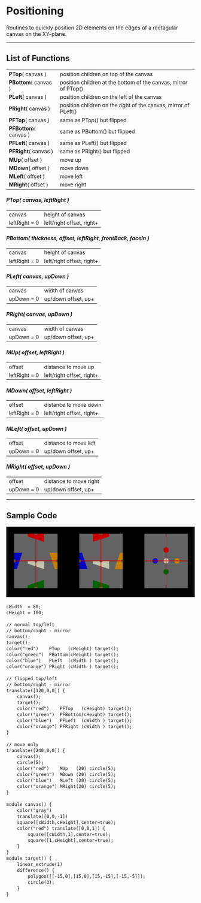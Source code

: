 # Positioning
Routines to quickly position 2D elements on the edges of a rectagular canvas on the XY-plane.

---
## List of Functions
<table>
<tr><td><b>PTop</b>( canvas )    <td>position children on top of the canvas
<tr><td><b>PBottom</b>( canvas ) <td>position children at the bottom of the canvas, mirror of PTop()
<tr><td><b>PLeft</b>( canvas )   <td>position children on the left of the canvas
<tr><td><b>PRight</b>( canvas )  <td>position children on the right of the canvas, mirror of PLeft()
<tr><td><b>PFTop</b>( canvas )   <td>same as PTop() but flipped
<tr><td><b>PFBottom</b>( canvas )<td>same as PBottom() but flipped
<tr><td><b>PFLeft</b>( canvas )  <td>same as PLeft() but flipped
<tr><td><b>PFRight</b>( canvas ) <td>same as PRight() but flipped
<tr><td><b>MUp</b>( offset ) <td>move up
<tr><td><b>MDown</b>( offset ) <td>move down
<tr><td><b>MLeft</b>( offset ) <td>move left
<tr><td><b>MRight</b>( offset ) <td>move right
</table>

#### _PTop( canvas, leftRight )_
<table>
<tr><td>canvas       <td>height of canvas
<tr><td>leftRight = 0<td>left/right offset, right+
</table>

#### _PBottom( thickness, offset, leftRight, frontBack, faceIn )_
<table>
<tr><td>canvas       <td>height of canvas
<tr><td>leftRight = 0<td>left/right offset, right+
</table>

#### _PLeft( canvas, upDown )_
<table>
<tr><td>canvas    <td>width of canvas
<tr><td>upDown = 0<td>up/down offset, up+
</table>

#### _PRight( canvas, upDown )_
<table>
<tr><td>canvas    <td>width of canvas
<tr><td>upDown = 0<td>up/down offset, up+
</table>

#### _MUp( offset, leftRight )_
<table>
<tr><td>offset       <td>distance to move up
<tr><td>leftRight = 0<td>left/right offset, right+
</table>

#### _MDown( offset, leftRight )_
<table>
<tr><td>offset       <td>distance to move down
<tr><td>leftRight = 0<td>left/right offset, right+
</table>

#### _MLeft( offset, upDown )_
<table>
<tr><td>offset    <td>distance to move left
<tr><td>upDown = 0<td>up/down offset, up+
</table>

#### _MRight( offset, upDown )_
<table>
<tr><td>offset    <td>distance to move right
<tr><td>upDown = 0<td>up/down offset, up+
</table>

---
## Sample Code
![photo](/images/positioning.png)
```
cWidth  = 80;
cHeight = 100;

// normal top/left
// bottom/right - mirror
canvas();
target();
color("red")    PTop   (cHeight) target();
color("green")  PBottom(cHeight) target();
color("blue")   PLeft  (cWidth ) target();
color("orange") PRight (cWidth ) target();

// flipped top/left
// bottom/right - mirror
translate([120,0,0]) {
    canvas();
    target();
    color("red")    PFTop   (cHeight) target();
    color("green")  PFBottom(cHeight) target();
    color("blue")   PFLeft  (cWidth ) target();
    color("orange") PFRight (cWidth ) target();
}

// move only
translate([240,0,0]) {
    canvas();
    circle(5);
    color("red")    MUp   (20) circle(5);
    color("green")  MDown (20) circle(5);
    color("blue")   MLeft (20) circle(5);
    color("orange") MRight(20) circle(5);
}

module canvas() {
    color("gray")
    translate([0,0,-1])
    square([cWidth,cHeight],center=true);
    color("red") translate([0,0,1]) {
        square([cWidth,1],center=true);
        square([1,cHeight],center=true);
    }
}
module target() {
    linear_extrude(1)
    difference() {
        polygon([[-15,0],[15,0],[15,-15],[-15,-5]]);
        circle(3);
    }
}
```
